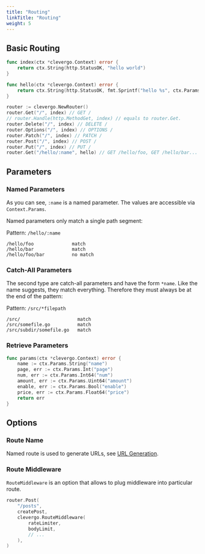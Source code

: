 ```yaml
---
title: "Routing"
linkTitle: "Routing"
weight: 5
---
```


## Basic Routing

```go
func index(ctx *clevergo.Context) error {
    return ctx.String(http.StatusOK, "hello world")
}

func hello(ctx *clevergo.Context) error {
	return ctx.String(http.StatusOK, fmt.Sprintf("hello %s", ctx.Params.String("name")))
}

router := clevergo.NewRouter()
router.Get("/", index) // GET /
// router.Handle(http.MethodGet, index) // equals to router.Get.
router.Delete("/", index) // DELETE /
router.Options("/", index) // OPTIONS /
router.Patch("/", index) // PATCH /
router.Post("/", index) // POST /
router.Put("/", index) // PUT /
router.Get("/hello/:name", hello) // GET /hello/foo, GET /hello/bar...
```

## Parameters

### Named Parameters

As you can see, `:name` is a named parameter. The values are accessible via `Context.Params`.

Named parameters only match a single path segment:

Pattern: `/hello/:name`

```text
/hello/foo              match
/hello/bar              match
/hello/foo/bar          no match
```

### Catch-All Parameters

The second type are catch-all parameters and have the form `*name`. Like the name suggests, they match everything. Therefore they must always be at the end of the pattern:

Pattern: `/src/*filepath`

```text
/src/                     match
/src/somefile.go          match
/src/subdir/somefile.go   match
```

### Retrieve Parameters

```go
func params(ctx *clevergo.Context) error {
	name := ctx.Params.String("name")
	page, err := ctx.Params.Int("page")
	num, err := ctx.Params.Int64("num")
	amount, err := ctx.Params.Uint64("amount")
	enable, err := ctx.Params.Bool("enable")
	price, err := ctx.Params.Float64("price")
	return err
}
```

## Options

### Route Name

Named route is used to generate URLs, see [URL Generation](/docs/routing/url-generation).

### Route Middleware

`RouteMiddleware` is an option that allows to plug middleware into particular route.

```go
router.Post(
    "/posts",
    createPost,
    clevergo.RouteMiddleware(
        rateLimiter,
        bodyLimit,
        // ...
    ),
)
```

